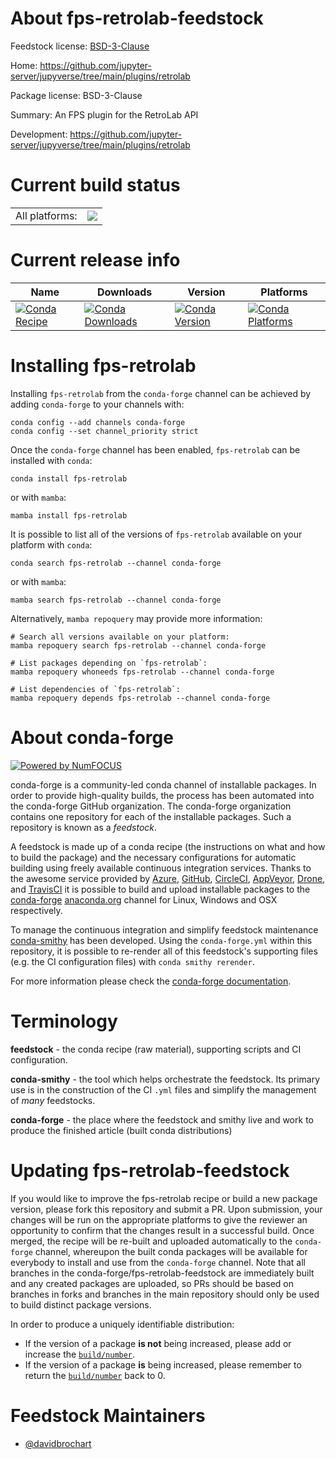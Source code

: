 About fps-retrolab-feedstock
============================

Feedstock license: [BSD-3-Clause](https://github.com/conda-forge/fps-retrolab-feedstock/blob/main/LICENSE.txt)

Home: https://github.com/jupyter-server/jupyverse/tree/main/plugins/retrolab

Package license: BSD-3-Clause

Summary: An FPS plugin for the RetroLab API

Development: https://github.com/jupyter-server/jupyverse/tree/main/plugins/retrolab

Current build status
====================


<table><tr><td>All platforms:</td>
    <td>
      <a href="https://dev.azure.com/conda-forge/feedstock-builds/_build/latest?definitionId=15761&branchName=main">
        <img src="https://dev.azure.com/conda-forge/feedstock-builds/_apis/build/status/fps-retrolab-feedstock?branchName=main">
      </a>
    </td>
  </tr>
</table>

Current release info
====================

| Name | Downloads | Version | Platforms |
| --- | --- | --- | --- |
| [![Conda Recipe](https://img.shields.io/badge/recipe-fps--retrolab-green.svg)](https://anaconda.org/conda-forge/fps-retrolab) | [![Conda Downloads](https://img.shields.io/conda/dn/conda-forge/fps-retrolab.svg)](https://anaconda.org/conda-forge/fps-retrolab) | [![Conda Version](https://img.shields.io/conda/vn/conda-forge/fps-retrolab.svg)](https://anaconda.org/conda-forge/fps-retrolab) | [![Conda Platforms](https://img.shields.io/conda/pn/conda-forge/fps-retrolab.svg)](https://anaconda.org/conda-forge/fps-retrolab) |

Installing fps-retrolab
=======================

Installing `fps-retrolab` from the `conda-forge` channel can be achieved by adding `conda-forge` to your channels with:

```
conda config --add channels conda-forge
conda config --set channel_priority strict
```

Once the `conda-forge` channel has been enabled, `fps-retrolab` can be installed with `conda`:

```
conda install fps-retrolab
```

or with `mamba`:

```
mamba install fps-retrolab
```

It is possible to list all of the versions of `fps-retrolab` available on your platform with `conda`:

```
conda search fps-retrolab --channel conda-forge
```

or with `mamba`:

```
mamba search fps-retrolab --channel conda-forge
```

Alternatively, `mamba repoquery` may provide more information:

```
# Search all versions available on your platform:
mamba repoquery search fps-retrolab --channel conda-forge

# List packages depending on `fps-retrolab`:
mamba repoquery whoneeds fps-retrolab --channel conda-forge

# List dependencies of `fps-retrolab`:
mamba repoquery depends fps-retrolab --channel conda-forge
```


About conda-forge
=================

[![Powered by
NumFOCUS](https://img.shields.io/badge/powered%20by-NumFOCUS-orange.svg?style=flat&colorA=E1523D&colorB=007D8A)](https://numfocus.org)

conda-forge is a community-led conda channel of installable packages.
In order to provide high-quality builds, the process has been automated into the
conda-forge GitHub organization. The conda-forge organization contains one repository
for each of the installable packages. Such a repository is known as a *feedstock*.

A feedstock is made up of a conda recipe (the instructions on what and how to build
the package) and the necessary configurations for automatic building using freely
available continuous integration services. Thanks to the awesome service provided by
[Azure](https://azure.microsoft.com/en-us/services/devops/), [GitHub](https://github.com/),
[CircleCI](https://circleci.com/), [AppVeyor](https://www.appveyor.com/),
[Drone](https://cloud.drone.io/welcome), and [TravisCI](https://travis-ci.com/)
it is possible to build and upload installable packages to the
[conda-forge](https://anaconda.org/conda-forge) [anaconda.org](https://anaconda.org/)
channel for Linux, Windows and OSX respectively.

To manage the continuous integration and simplify feedstock maintenance
[conda-smithy](https://github.com/conda-forge/conda-smithy) has been developed.
Using the ``conda-forge.yml`` within this repository, it is possible to re-render all of
this feedstock's supporting files (e.g. the CI configuration files) with ``conda smithy rerender``.

For more information please check the [conda-forge documentation](https://conda-forge.org/docs/).

Terminology
===========

**feedstock** - the conda recipe (raw material), supporting scripts and CI configuration.

**conda-smithy** - the tool which helps orchestrate the feedstock.
                   Its primary use is in the construction of the CI ``.yml`` files
                   and simplify the management of *many* feedstocks.

**conda-forge** - the place where the feedstock and smithy live and work to
                  produce the finished article (built conda distributions)


Updating fps-retrolab-feedstock
===============================

If you would like to improve the fps-retrolab recipe or build a new
package version, please fork this repository and submit a PR. Upon submission,
your changes will be run on the appropriate platforms to give the reviewer an
opportunity to confirm that the changes result in a successful build. Once
merged, the recipe will be re-built and uploaded automatically to the
`conda-forge` channel, whereupon the built conda packages will be available for
everybody to install and use from the `conda-forge` channel.
Note that all branches in the conda-forge/fps-retrolab-feedstock are
immediately built and any created packages are uploaded, so PRs should be based
on branches in forks and branches in the main repository should only be used to
build distinct package versions.

In order to produce a uniquely identifiable distribution:
 * If the version of a package **is not** being increased, please add or increase
   the [``build/number``](https://docs.conda.io/projects/conda-build/en/latest/resources/define-metadata.html#build-number-and-string).
 * If the version of a package **is** being increased, please remember to return
   the [``build/number``](https://docs.conda.io/projects/conda-build/en/latest/resources/define-metadata.html#build-number-and-string)
   back to 0.

Feedstock Maintainers
=====================

* [@davidbrochart](https://github.com/davidbrochart/)

